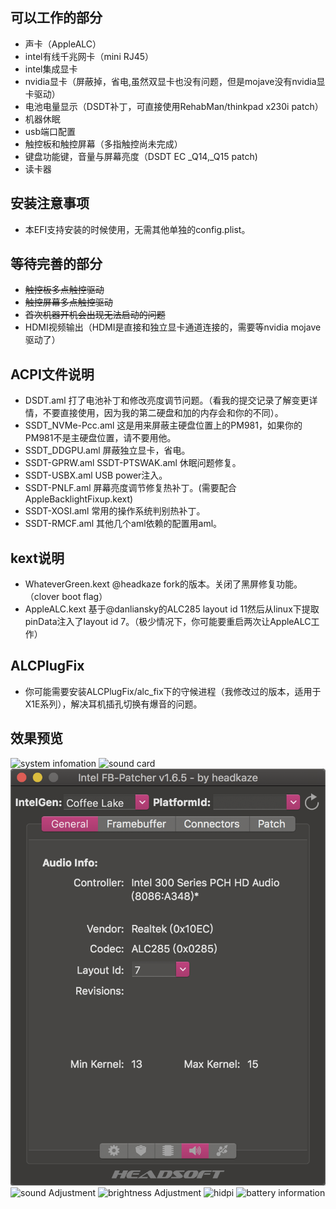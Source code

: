 ## 可以工作的部分
* 声卡（AppleALC）
* intel有线千兆网卡（mini RJ45）
* intel集成显卡
* nvidia显卡（屏蔽掉，省电,虽然双显卡也没有问题，但是mojave没有nvidia显卡驱动）
* 电池电量显示（DSDT补丁，可直接使用RehabMan/thinkpad x230i patch）
* 机器休眠
* usb端口配置
* 触控板和触控屏幕（多指触控尚未完成）
* 键盘功能键，音量与屏幕亮度（DSDT EC _Q14,_Q15 patch)
* 读卡器

## 安装注意事项
* 本EFI支持安装的时候使用，无需其他单独的config.plist。

## 等待完善的部分
* ~~触控板多点触控驱动~~
* ~~触控屏幕多点触控驱动~~
* ~~首次机器开机会出现无法启动的问题~~
* HDMI视频输出（HDMI是直接和独立显卡通道连接的，需要等nvidia mojave驱动了）

## ACPI文件说明
* DSDT.aml 打了电池补丁和修改亮度调节问题。（看我的提交记录了解变更详情，不要直接使用，因为我的第二硬盘和加的内存会和你的不同）。
* SSDT_NVMe-Pcc.aml 这是用来屏蔽主硬盘位置上的PM981，如果你的PM981不是主硬盘位置，请不要用他。
* SSDT_DDGPU.aml 屏蔽独立显卡，省电。
* SSDT-GPRW.aml SSDT-PTSWAK.aml 休眠问题修复。
* SSDT-USBX.aml USB power注入。
* SSDT-PNLF.aml 屏幕亮度调节修复热补丁。(需要配合AppleBacklightFixup.kext)
* SSDT-XOSI.aml 常用的操作系统判别热补丁。
* SSDT-RMCF.aml 其他几个aml依赖的配置用aml。

## kext说明
* WhateverGreen.kext @headkaze fork的版本。关闭了黑屏修复功能。（clover boot flag）
* AppleALC.kext 基于@danliansky的ALC285 layout id 11然后从linux下提取pinData注入了layout id 7。（极少情况下，你可能要重启两次让AppleALC工作）

## ALCPlugFix
* 你可能需要安装ALCPlugFix/alc_fix下的守候进程（我修改过的版本，适用于X1E系列），解决耳机插孔切换有爆音的问题。

## 效果预览
![system infomation](https://github.com/zysuper/Thinkpad-X1-extreme-EFI/raw/master/screenshot/WX20181112-135012%402x.png)
![sound card](https://github.com/zysuper/Thinkpad-X1-extreme-EFI/raw/master/screenshot/WX20181112-135132%402x.png)
![sound card information](https://github.com/zysuper/Thinkpad-X1-extreme-EFI/raw/master/screenshot/WX20181120-160913%402x.png)
![sound Adjustment](https://raw.githubusercontent.com/zysuper/Thinkpad-X1-extreme-EFI/master/screenshot/WX20181112-135224%402x.png)
![brightness Adjustment](https://github.com/zysuper/Thinkpad-X1-extreme-EFI/raw/master/screenshot/WX20181112-135216%402x.png)
![hidpi](https://github.com/zysuper/Thinkpad-X1-extreme-EFI/raw/master/screenshot/WX20181112-135157%402x.png)
![battery information](https://github.com/zysuper/Thinkpad-X1-extreme-EFI/raw/master/screenshot/WX20181112-135103%402x.png)
